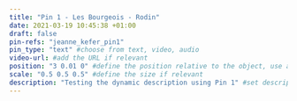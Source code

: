 ```yaml
---
title: "Pin 1 - Les Bourgeois - Rodin"
date: 2021-03-19 10:45:38 +01:00
draft: false
pin-refs: "jeanne_kefer_pin1"
pin_type: "text" #choose from text, video, audio
video-url: #add the URL if relevant
position: "3 0.01 0" #define the position relative to the object, use aframe inspector to set correctly
scale: "0.5 0.5 0.5" #define the size if relevant
description: "Testing the dynamic description using Pin 1" #set description if relevant
---
```

